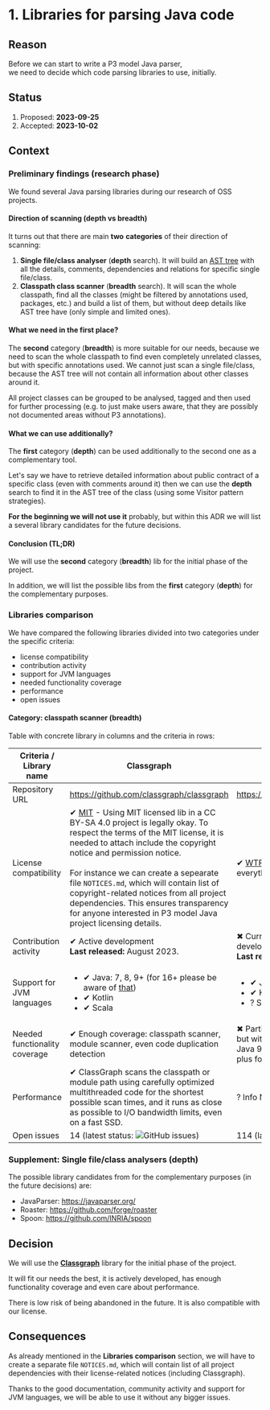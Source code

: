 # 1. Libraries for parsing Java code

## Reason

Before we can start to write a P3 model Java parser,\
we need to decide which code parsing libraries to use, initially.

## Status

1. Proposed: **2023-09-25**
2. Accepted: **2023-10-02**

## Context

### Preliminary findings (research phase)

We found several Java parsing libraries during our research of OSS projects.

#### Direction of scanning (depth vs breadth)

It turns out that there are main **two** **categories** of their direction of scanning:

1. **Single file/class analyser** (**depth** search). It will build an
   [AST tree](https://en.wikipedia.org/wiki/Abstract_syntax_tree)
   with all the details, comments, dependencies and relations for specific single file/class.
2. **Classpath class scanner** (**breadth** search). It will scan the whole classpath,
   find all the classes (might be filtered by annotations used, packages, etc.) and build a list of them,
   but without deep details like AST tree have (only simple and limited ones).

#### What we need in the first place?

The **second** category (**breadth**) is more suitable for our needs, because we need to scan the whole classpath
to find even completely unrelated classes, but with specific annotations used. We cannot just scan a single file/class,
because the AST tree will not contain all information about other classes around it.

All project classes can be grouped to be analysed, tagged and then used for further processing
(e.g. to just make users aware, that they are possibly not documented areas without P3 annotations).

#### What we can use additionally?

The **first** category (**depth**) can be used additionally to the second one as a complementary tool.

Let's say we have to retrieve detailed information about public contract of a specific class (even with comments around
it)
then we can use the **depth** search to find it in the AST tree of the class (using some Visitor pattern strategies).

**For the beginning we will not use it** probably, but within this ADR we will list a several library candidates for the
future decisions.

#### Conclusion (TL;DR)

We will use the **second** category (**breadth**) lib for the initial phase of the project.

In addition, we will list the possible libs from the **first** category (**depth**) for the complementary purposes.

### Libraries comparison

We have compared the following libraries divided into two categories under the specific criteria:

- license compatibility
- contribution activity
- support for JVM languages
- needed functionality coverage
- performance
- open issues

#### Category: classpath scanner (breadth)

Table with concrete library in columns and the criteria in rows:

| Criteria / Library name       | Classgraph                                                                                                                                                                                                                                                                                                                                                                                                                                                                                                                              | Reflections                                                                                                                                                                  
|-------------------------------|-----------------------------------------------------------------------------------------------------------------------------------------------------------------------------------------------------------------------------------------------------------------------------------------------------------------------------------------------------------------------------------------------------------------------------------------------------------------------------------------------------------------------------------------|------------------------------------------------------------------------------------------------------------------------------------------------------------------------------|
| Repository URL                | https://github.com/classgraph/classgraph                                                                                                                                                                                                                                                                                                                                                                                                                                                                                                | https://github.com/ronmamo/reflections                                                                                                                                       |
| License compatibility         | &#10004; [MIT](https://github.com/classgraph/classgraph/blob/latest/LICENSE-ClassGraph.txt) - Using MIT licensed lib in a CC BY-SA 4.0 project is legally okay. To respect the terms of the MIT license, it is needed to attach include the copyright notice and permission notice.<br/><br/> For instance we can create a sepearate file `NOTICES.md`, which will contain list of copyright-related notices from all project dependencies. This ensures transparency for anyone interested in P3 model Java project licensing details. | &#10004; [WTFPL](https://github.com/ronmamo/reflections/blob/master/COPYING.txt) - No restrictions at all, everything is allowed.                                            |
| Contribution activity         | &#10004; Active development <br/> **Last released:** August 2023.                                                                                                                                                                                                                                                                                                                                                                                                                                                                       | &#10006; Currently **NOT** under active development or maintenance.<br/> **Last released:** October 2021.                                                                    |
| Support for JVM languages     | <ul><li>&#10004; Java: 7, 8, 9+ (for 16+ please be aware of [that](https://github.com/classgraph/classgraph/wiki#running-on-jdk-16))</li><li>&#10004; Kotlin</li><li>&#10004; Scala</li></ul>                                                                                                                                                                                                                                                                                                                                           | <ul><li>&#10004; Java: 8+</li><li>&#10004; Kotlin (some [issues](https://github.com/ronmamo/reflections/issues/270) occurs)</li><li>&#63; Scala: No info available</li></ul> |
| Needed functionality coverage | &#10004; Enough coverage: classpath scanner, module scanner, even code duplication detection                                                                                                                                                                                                                                                                                                                                                                                                                                            | &#10006; Partial coverage: classpath scanner, but without modules (introduced in Java 9), basic API (which might be a plus for the beginners)                                |
| Performance                   | &#10004; ClassGraph scans the classpath or module path using carefully optimized multithreaded code for the shortest possible scan times, and it runs as close as possible to I/O bandwidth limits, even on a fast SSD.                                                                                                                                                                                                                                                                                                                 | &#63; Info N/A                                                                                                                                                               |
| Open issues                   | 14 (latest status: ![GitHub issues](https://img.shields.io/github/issues/classgraph/classgraph.svg))                                                                                                                                                                                                                                                                                                                                                                                                                                    | 114 (latest status: ![GitHub issues](https://img.shields.io/github/issues/ronmamo/reflections.svg))                                                                          |

### Supplement: Single file/class analysers (depth)

The possible library candidates from for the complementary purposes (in the future decisions) are:

- JavaParser: https://javaparser.org/
- Roaster: https://github.com/forge/roaster
- Spoon: https://github.com/INRIA/spoon

## Decision

We will use the **[Classgraph](https://github.com/classgraph/classgraph)** library for the initial phase of the project.

It will fit our needs the best, it is actively developed, has enough functionality coverage and even care about
performance.

There is low risk of being abandoned in the future. It is also compatible with our license.

## Consequences

As already mentioned in the **Libraries comparison** section, we will have to create a separate file `NOTICES.md`,
which will contain list of all project dependencies with their license-related notices (including Classgraph).

Thanks to the good documentation, community activity and support for JVM languages, we will be able to use it without
any bigger issues.
